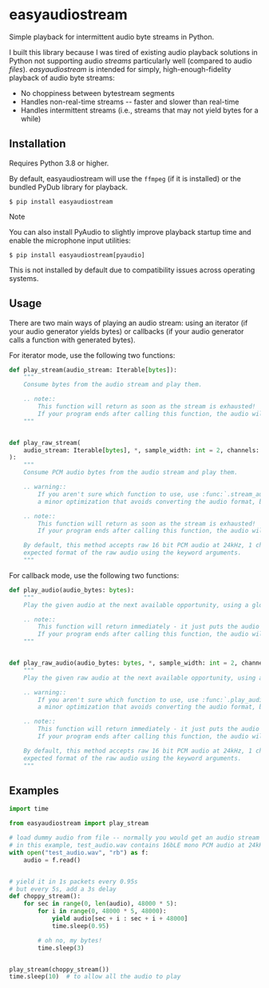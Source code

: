 # easyaudiostream

Simple playback for intermittent audio byte streams in Python.

I built this library because I was tired of existing audio playback solutions in Python not supporting audio *streams*
particularly well (compared to audio *files*). *easyaudiostream* is intended for simply, high-enough-fidelity playback
of audio byte streams:

- No choppiness between bytestream segments
- Handles non-real-time streams -- faster and slower than real-time
- Handles intermittent streams (i.e., streams that may not yield bytes for a while)

## Installation

Requires Python 3.8 or higher.

By default, easyaudiostream will use the `ffmpeg` (if it is installed) or the bundled PyDub library for playback.

```shell
$ pip install easyaudiostream
```

> [!NOTE]
> You can also install PyAudio to slightly improve playback startup time and enable the microphone input utilities:
>
> ```shell
> $ pip install easyaudiostream[pyaudio]
> ```
>
> This is not installed by default due to compatibility issues across operating systems.

## Usage

There are two main ways of playing an audio stream: using an iterator (if your audio generator yields bytes) or
callbacks (if your audio generator calls a function with generated bytes).

For iterator mode, use the following two functions:

```python
def play_stream(audio_stream: Iterable[bytes]):
    """
    Consume bytes from the audio stream and play them.

    .. note::
        This function will return as soon as the stream is exhausted!
        If your program ends after calling this function, the audio will not play - you might need to ``sleep(...)``.
    """


def play_raw_stream(
    audio_stream: Iterable[bytes], *, sample_width: int = 2, channels: int = 1, frame_rate: int = 24000
):
    """
    Consume PCM audio bytes from the audio stream and play them.

    .. warning::
        If you aren't sure which function to use, use :func:`.stream_audio` instead! Playing raw audio bytes is
        a minor optimization that avoids converting the audio format, but requires a specific input format.

    .. note::
        This function will return as soon as the stream is exhausted!
        If your program ends after calling this function, the audio will not play - you might need to ``sleep(...)``.

    By default, this method accepts raw 16 bit PCM audio at 24kHz, 1 channel, little-endian. You can control the
    expected format of the raw audio using the keyword arguments.
    """

```

For callback mode, use the following two functions:

```python
def play_audio(audio_bytes: bytes):
    """
    Play the given audio at the next available opportunity, using a global audio queue.

    .. note::
        This function will return immediately - it just puts the audio on a queue!
        If your program ends after calling this function, the audio will not play - you might need to ``sleep(...)``.
    """


def play_raw_audio(audio_bytes: bytes, *, sample_width: int = 2, channels: int = 1, frame_rate: int = 24000):
    """
    Play the given raw audio at the next available opportunity, using a global audio queue.

    .. warning::
        If you aren't sure which function to use, use :func:`.play_audio` instead! Playing raw audio bytes is
        a minor optimization that avoids converting the audio format, but requires a specific input format.

    .. note::
        This function will return immediately - it just puts the audio on a queue!
        If your program ends after calling this function, the audio will not play - you might need to ``sleep(...)``.

    By default, this method accepts raw 16 bit PCM audio at 24kHz, 1 channel, little-endian. You can control the
    expected format of the raw audio using the keyword arguments.
    """
```

## Examples

```python
import time

from easyaudiostream import play_stream

# load dummy audio from file -- normally you would get an audio stream from somewhere else
# in this example, test_audio.wav contains 16bLE mono PCM audio at 24kHz
with open("test_audio.wav", "rb") as f:
    audio = f.read()


# yield it in 1s packets every 0.95s
# but every 5s, add a 3s delay
def choppy_stream():
    for sec in range(0, len(audio), 48000 * 5):
        for i in range(0, 48000 * 5, 48000):
            yield audio[sec + i : sec + i + 48000]
            time.sleep(0.95)

        # oh no, my bytes!
        time.sleep(3)


play_stream(choppy_stream())
time.sleep(10)  # to allow all the audio to play

```
